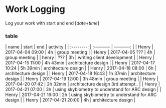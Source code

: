 # Work Logging
Log your work with start and end [*date*+*time*]

### table
| name | start | end | activity |
| :--------: | :-------- | --------: |
| Henry | 2017-04-04 09:00 | 4h | group meeting |
| Henry | 2017-04-05 ??? | 4h | group meeting |
| henry | ??? | 3h | writing client development |
| Henry | 2017-04-15 11:00 | 4h 43min | architecture design |
| Henry | 2017-04-17 10:24 | 5h 39min | architecture design |
| Henry | 2017-04-18 08:00 | 6h | architecture design |
| Henry | 2017-04-18 16:43 | 1h 37min | architecture design |
| Henry | 2017-04-19 12:00 | 3h 48min | group meeting |
| Henry | 2017-04-20 07:42 | 2h 32min | architecture design 3rd attempt.. |
| Henry | 2017-04-21 07:00 | 3h | using skybiometry to understand for ARC design |
| Henry | 2017-04-21 16:00 | 2h | using skybiometry to understand for ARC design |
| Henry | 2017-04-21 20:00 | 4h | architecture design  |
